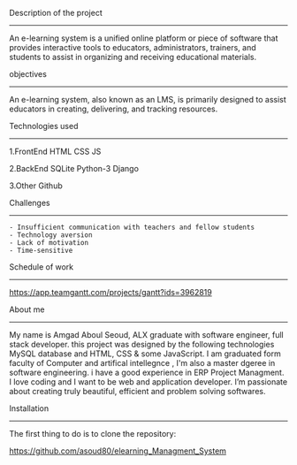 Description of the project
__________________________

An e-learning system is a unified online platform or piece of software that provides interactive tools to educators, administrators, trainers, and students to assist in organizing and receiving educational materials.


objectives
___________

An e-learning system, also known as an LMS, is primarily designed to assist educators in creating, delivering, and tracking resources.

Technologies used
_________________

1.FrontEnd
	HTML
	CSS
	JS

2.BackEnd
	SQLite
	Python-3
	Django

3.Other
	Github

Challenges
__________________
	- Insufficient communication with teachers and fellow students
	- Technology aversion
	- Lack of motivation
	- Time-sensitive

Schedule of work
_________________
https://app.teamgantt.com/projects/gantt?ids=3962819

About me
____________
My name is Amgad Aboul Seoud, ALX graduate with software engineer, full stack developer. this project was designed by the following technologies MySQL database and HTML, CSS & some JavaScript. I am graduated form faculty of  Computer and artifical intellegnce , I'm also a master dgeree in software engineering.  i have a good experience in ERP Project Managment. I love coding and I want to be web and application developer. I’m passionate about creating truly beautiful, efficient and problem solving softwares.

Installation
__________________
The first thing to do is to clone the repository:

https://github.com/asoud80/elearning_Managment_System
